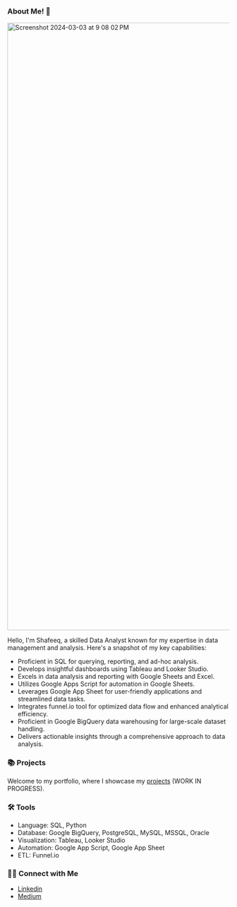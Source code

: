 ### About Me! 🙋
<img width="1376" alt="Screenshot 2024-03-03 at 9 08 02 PM" src="https://github.com/shafeeqrahaman/shafeeqrahaman/assets/29007691/abd15f15-59e1-4d16-bc64-e85fefbccb49">

Hello, I'm Shafeeq, a skilled Data Analyst known for my expertise in data management and analysis. Here's a snapshot of my key capabilities:

* Proficient in SQL for querying, reporting, and ad-hoc analysis.
* Develops insightful dashboards using Tableau and Looker Studio.
* Excels in data analysis and reporting with Google Sheets and Excel.
* Utilizes Google Apps Script for automation in Google Sheets.
* Leverages Google App Sheet for user-friendly applications and streamlined data tasks.
* Integrates funnel.io tool for optimized data flow and enhanced analytical efficiency.
* Proficient in Google BigQuery data warehousing for large-scale dataset handling.
* Delivers actionable insights through a comprehensive approach to data analysis.

### 📚 Projects
Welcome to my portfolio, where I showcase my [projects](https://github.com/shafeeqrahaman/Portfolio-Guide)  (WORK IN PROGRESS).

### 🛠️ Tools
* Language: SQL, Python
* Database: Google BigQuery, PostgreSQL, MySQL, MSSQL, Oracle
* Visualization: Tableau, Looker Studio
* Automation: Google App Script, Google App Sheet
* ETL: Funnel.io

### 👋🏻 Connect with Me
* [Linkedin](https://www.linkedin.com/in/shafeequrrahaman/)
* [Medium](https://medium.com/@shafeequrrahaman)


<!--
**shafeeqrahaman/shafeeqrahaman** is a ✨ _special_ ✨ repository because its `README.md` (this file) appears on your GitHub profile.

Here are some ideas to get you started:

- 🔭 I’m currently working on ...
- 🌱 I’m currently learning ...
- 👯 I’m looking to collaborate on ...
- 🤔 I’m looking for help with ...
- 💬 Ask me about ...
- 📫 How to reach me: ...
- 😄 Pronouns: ...
- ⚡ Fun fact: ...
-->
